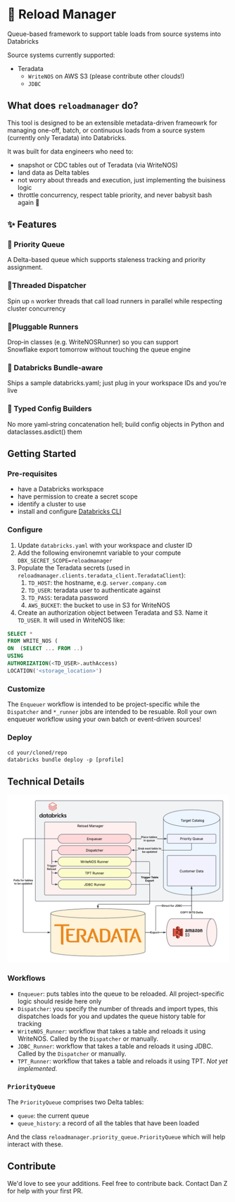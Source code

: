 # 🔄 Reload Manager
Queue-based framework to support table loads from source systems into Databricks

Source systems currently supported:
 - Teradata
   - `WriteNOS` on AWS S3 (please contribute other clouds!)
   - `JDBC`

## What does `reloadmanager` do?

This tool is designed to be an extensible metadata-driven frameowrk for managing one-off, batch, or continuous loads from a source system (currently only Teradata) into Databricks.

It was built for data engineers who need to:
 - snapshot or CDC tables out of Teradata (via WriteNOS)
 - land data as Delta tables
 - not worry about threads and execution, just implementing the buisiness logic 
 - throttle concurrency, respect table priority, and never babysit bash again 🚀


## ✨ Features

### 🥇 Priority Queue 
A Delta-based queue which supports staleness tracking and priority assignment.

### 🧵Threaded Dispatcher 
Spin up `n` worker threads that call load runners in parallel while respecting cluster concurrency

### 🧱Pluggable Runners 
Drop‑in classes (e.g. WriteNOSRunner) so you can support Snowflake export tomorrow without touching the queue engine

### 🔐 Databricks Bundle‑aware 
Ships a sample databricks.yaml; just plug in your workspace IDs and you’re live

### 📜 Typed Config Builders 
No more yaml‐string concatenation hell; build config objects in Python and dataclasses.asdict() them


## Getting Started

### Pre-requisites
- have a Databricks workspace
- have permission to create a secret scope
- identify a cluster to use
- install and configure [Databricks CLI](https://docs.databricks.com/aws/en/dev-tools/cli/install)

### Configure

1. Update `databricks.yaml` with your workspace and cluster ID
2. Add the following environemnt variable to your compute `DBX_SECRET_SCOPE=reloadmanager`
3. Populate the Teradata secrets (used in `reloadmanager.clients.teradata_client.TeradataClient`):
   1. `TD_HOST`: the hostname, e.g. `server.company.com`
   2. `TD_USER`: teradata user to authenticate against
   3. `TD_PASS`: teradata password
   4. `AWS_BUCKET`: the bucket to use in S3 for WriteNOS 
4. Create an authorization object between Teradata and S3. Name it `TD_USER`. It will used in WriteNOS like:
```sql
SELECT *
FROM WRITE_NOS (
ON  (SELECT ... FROM ..)
USING
AUTHORIZATION(<TD_USER>.authAccess)
LOCATION('<storage_location>')
```

### Customize
The `Enqueuer` workflow is intended to be project-specific while the `Dispatcher` and `*_runner` jobs are intended to
be resuable. Roll your own enqueuer workflow using your own batch or event-driven sources!

### Deploy
```
cd your/cloned/repo
databricks bundle deploy -p [profile]
```

## Technical Details
![ReloadManager Logo](assets/Reload_Manager.png)

### Workflows
- `Enqueuer`: puts tables into the queue to be reloaded. All project-specific logic should reside here only
- `Dispatcher`: you specify the number of threads and import types, this dispatches loads for you and updates the queue 
history table for tracking
- `WriteNOS_Runner`: workflow that takes a table and reloads it using WriteNOS. Called by the `Dispatcher` or manually.
- `JDBC_Runner`: workflow that takes a table and reloads it using JDBC. Called by the `Dispatcher` or manually.
- `TPT_Runner`: workflow that takes a table and reloads it using TPT. *Not yet implemented.*

### `PriorityQueue`
The `PriorityQueue` comprises two Delta tables:
- `queue`: the current queue
- `queue_history`: a record of all the tables that have been loaded

And the class `reloadmanager.priority_queue.PriorityQueue` which will help interact with these.

## Contribute
We'd love to see your additions. Feel free to contribute back. Contact Dan Z for help with your first PR. 

